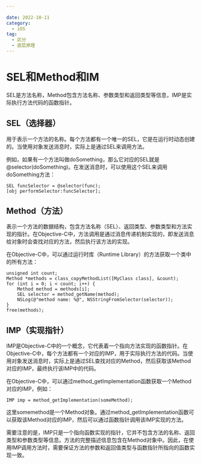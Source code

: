 ```yaml
---
 
date: 2022-10-11
category:
  - iOS
tag: 
  - 区分
  - 底层原理
---
```


# SEL和Method和IM

SEL是方法名称，Method包含方法名称、参数类型和返回类型等信息，IMP是实际执行方法代码的函数指针。

## SEL（选择器）
用于表示一个方法的名称。每个方法都有一个唯一的SEL，它是在运行时动态创建的。当使用对象发送消息时，实际上是通过SEL来调用方法。<br>

例如，如果有一个方法叫做doSomething，那么它对应的SEL就是@selector(doSomething)。在发送消息时，可以使用这个SEL来调用doSomething方法：

```
SEL funcSelector = @selector(func);
[obj performSelector:funcSelector];
```

## Method（方法）
表示一个方法的数据结构，包含方法名称（SEL）、返回类型、参数类型和方法实现的指针。在Objective-C中，方法调用是通过消息传递机制实现的，即发送消息给对象时会查找对应的方法，然后执行该方法的实现。<br>

在Objective-C中，可以通过运行时库（Runtime Library）的方法获取一个类中的所有方法：

```
unsigned int count;
Method *methods = class_copyMethodList([MyClass class], &count);
for (int i = 0; i < count; i++) {
    Method method = methods[i];
    SEL selector = method_getName(method);
    NSLog(@"method name: %@", NSStringFromSelector(selector));
}
free(methods);
```

## IMP（实现指针）

IMP是Objective-C中的一个概念，它代表着一个指向方法实现的函数指针。在Objective-C中，每个方法都有一个对应的IMP，用于实际执行方法的代码。当使用对象发送消息时，实际上是通过SEL查找对应的Method，然后获取该Method对应的IMP，最终执行该IMP中的代码。<br>

在Objective-C中，可以通过method_getImplementation函数获取一个Method对应的IMP，例如：

```
IMP imp = method_getImplementation(someMethod);
```

这里somemethod是一个Method对象。通过method_getImplementation函数可以获取该Method对应的IMP，然后可以通过函数指针调用该IMP实现的方法。<br>

需要注意的是，IMP只是一个指向函数实现的指针，它并不包含方法的名称、返回类型和参数类型等信息。方法的完整描述信息包含在Method对象中。因此，在使用IMP调用方法时，需要保证方法的参数和返回值类型与函数指针所指向的函数实现一致。









